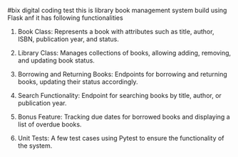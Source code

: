#bix digital coding test
this is library book management system build using Flask anf it has following functionalities

1. Book Class: Represents a book with attributes such as title, author, ISBN, publication year, and status.

2. Library Class: Manages collections of books, allowing adding, removing, and updating book status.

3. Borrowing and Returning Books: Endpoints for borrowing and returning books, updating their status accordingly.

4. Search Functionality: Endpoint for searching books by title, author, or publication year.

5. Bonus Feature: Tracking due dates for borrowed books and displaying a list of overdue books.

6. Unit Tests: A few test cases using Pytest to ensure the functionality of the system.
